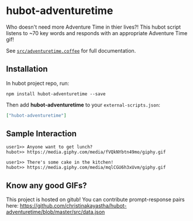 # hubot-adventuretime

Who doesn't need more Adventure Time in thier lives?!
This hubot script listens to ~70 key words and responds with an appropriate Adventure Time gif!

See [`src/adventuretime.coffee`](src/adventuretime.coffee) for full documentation.

## Installation

In hubot project repo, run:

`npm install hubot-adventuretime --save`

Then add **hubot-adventuretime** to your `external-scripts.json`:

```json
["hubot-adventuretime"]
```

## Sample Interaction

```
user1>> Anyone want to get lunch?
hubot>> https://media.giphy.com/media/fVQkNYbtn49mo/giphy.gif
```

```
user1>> There's some cake in the kitchen!
hubot>>	https://media.giphy.com/media/mqlCGU6h3xUvm/giphy.gif
```

## Know any good GIFs?

This project is hosted on gitub!
You can contribute prompt-response pairs here: https://github.com/christinakayastha/hubot-adventuretime/blob/master/src/data.json
